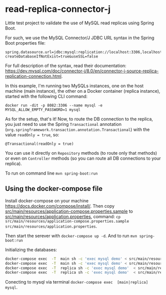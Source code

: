 # read-replica-connector-j
Little test project to validate the use of MySQL read replicas using Spring Boot.

For such, we use the MySQL Connector/J JDBC URL syntax in the Spring Boot properties file:

```
spring.datasource.url=jdbc:mysql:replication://localhost:3306,localhost:8082/demo?createDatabaseIfNotExist=true&useSSL=false
```

For full description of the syntax, read their documentation: https://dev.mysql.com/doc/connector-j/8.0/en/connector-j-source-replica-replication-connection.html.

In this example, I'm running two MySQLs instances, one on the host machine (main instance), the other on a Docker container (replica instance), started with the following CLI command:

```
docker run -dit -p 8082:3306 --name mysql -e MYSQL_ALLOW_EMPTY_PASSWORD=1 mysql
```

As for the setup, that's it! Now, to route the DB connection to the replica, you just need to use the Spring `Transactional` annotation (`org.springframework.transaction.annotation.Transactional`) with the value `readOnly = true`, so:
```
@Transactional(readOnly = true)
```

You can use it directly on `Repository` methods (to route only that methods) or even on `Controller` methods (so you can route all DB connections to your replica).

To run on command line `mvn spring-boot:run` 

## Using the docker-compose file

Install docker-compose on your machine https://docs.docker.com/compose/install/. Then copy [src/main/resources/application-compose.properties.sample](src/main/resources/application-compose.properties.sample) to [src/main/resources/application.properties](src/main/resources/application.properties), command: `cp src/main/resources/application-compose.properties.sample src/main/resources/application.properties`.

Then start the serever with `docker-compose up -d`. And to run  `mvn spring-boot:run` 

Initializing the databases:
```bash
docker-compose exec  -T  main sh -c 'exec mysql demo' < src/main/resources/migrations/user.sql
docker-compose exec  -T  main sh -c 'exec mysql demo' < src/main/resources/migrations/addUsersToMain.sql
docker-compose exec  -T  replica sh -c 'exec mysql demo'  < src/main/resources/migrations/user.sql
docker-compose exec  -T  replica sh -c 'exec mysql demo'  < src/main/resources/migrations/addUsersToReplica.sql
```

Conecting to mysql via terminal `docker-compose exec  [main|replica] mysql`.